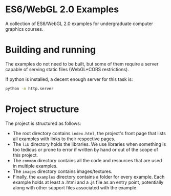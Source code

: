 # ES6/WebGL 2.0 Examples
A collection of ES6/WebGL 2.0 examples for undergraduate computer graphics courses.

# Building and running
The examples do not need to be built, but some of them require a server
capable of serving static files (WebGL+CORS restrictions).

If python is installed, a decent enough server for this task is:

```bash
python -m http.server
```

# Project structure
The project is structured as follows:

- The root directory contains `index.html`, the project's front page that
  lists all examples with links to their respective pages.
- The `lib` directory holds the libraries. We use libraries when something
  is too tedious or prone to error if written by hand or out of the scope of
  this project.
- The `common` directory contains all the code and resources that are used
  in multiple examples.
- The `images` directory contains images/textures.
- Finally, the `examples` directory contains a folder for every example.
  Each example holds at least a .html and a .js file as an entry point,
  potentially along with other support files associated with the example.
